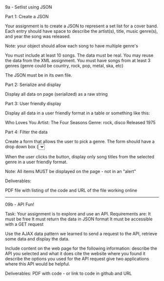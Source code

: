 9a - Setlist using JSON

Part 1:  Create a JSON

Your assignment is to create a JSON to represent a set list for a cover band.  Each entry should have space to describe the artist(s), title, music genre(s), and year the song was released.

Note:  your object should allow each song to have multiple genre's 

You must include at least 10 songs.  The data must be real.  You may reuse the data from the XML assignment.  You must have songs from at least 3 genres (genre could be country, rock, pop, metal, ska, etc)

The JSON must be in its own file.

Part 2: Serialize and display

Display all data on page (serialized) as a raw string

Part 3: User friendly display 

Display all data in a user friendly format in a table or something like this: 

Who Loves You
Artist: The Four Seasons
Genre: rock, disco
Released 1975

Part 4: Filter the data

Create a form that allows the user to pick a genre.  The form should have a drop down box (<select>) listing the possible genres plus a button  labeled "Filter".  You must provide a choice of only the genres that are in the set list.  

When the user clicks the button, display only song titles from the selected genre in a user friendly format.

Note:  All items MUST be displayed on the page - not in an "alert" 

Deliverables:  

PDF file with listing of the code and  URL of the file working online

----------------------------------------------------------------------------------------------------

09b - API Fun!

Task:  Your assignment is  to explore and use an API.
Requirements are:
It must be free
It must return the data in JSON format
It must be accessible with a GET request
 
Use the AJAX data pattern we learned to send a request to the API, retrieve some data and display the data. 

Include content on the web page for the following information:
describe the API you selected and what it does
cite the website where you found it
describe the options you used for the API request
give two applications where this API would be helpful.

Deliverables:  PDF with code - or link to code in github and URL 
